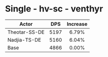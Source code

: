 # Single - hv-sc - venthyr
| Actor | DPS | Increase |
|---|:---:|:---:|
|Theotar-SS-DE|5197|6.79%|
|Nadjia-TS-DE|5160|6.04%|
|Base|4866|0.00%|
